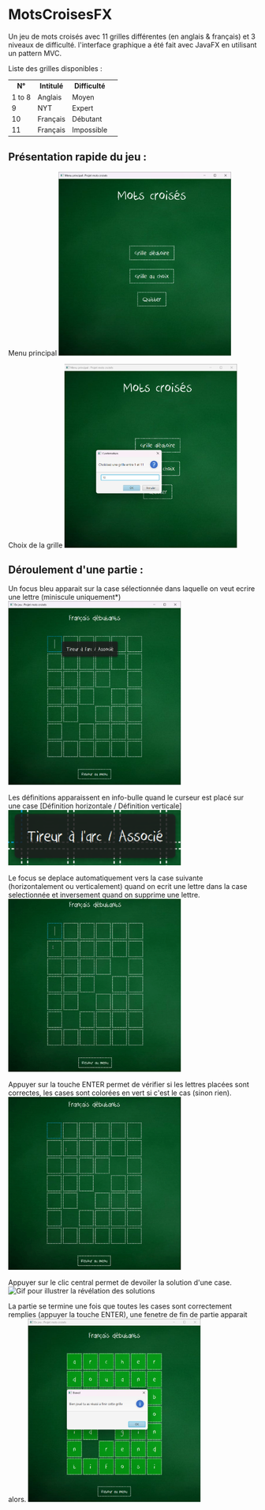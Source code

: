 # MotsCroisesFX
Un jeu de mots croisés avec 11 grilles différentes (en anglais & français) et 3 niveaux de difficulté. 
l'interface graphique a été fait avec JavaFX en utilisant un pattern MVC.

Liste des grilles disponibles :
<table>
  <tr>
    <th>N°</th>
    <th>Intitulé</th>
    <th>Difficulté</th>
  </tr>
  <tr>
    <td>1 to 8</td>
    <td>Anglais</td>
    <td>Moyen<td>
  </tr>
  <tr>
    <td>9</td>
    <td>NYT</td>
    <td>Expert<td>
  </tr>
  <tr>
    <td>10</td>
    <td>Français</td>
    <td>Débutant<td>
  </tr>
  <tr>
    <td>11</td>
    <td>Français</td>
    <td>Impossible<td>
  </tr>
</table>

<h2> Présentation rapide du jeu : </h2>
<p> 
  Menu principal
  <img src="screenshots/main_menu.png" alt="Capture d'écran du menu principal" width="350">
</p>  
<p> 
  Choix de la grille
  <img src="screenshots/grid_choice.png" alt="Capture d'écran choix de la grille de jeu" width="350">
</p> 

<h2> Déroulement d'une partie : </h2> 
<p>
  Un focus bleu apparait sur la case sélectionnée dans laquelle on veut ecrire une lettre (miniscule uniquement*) 
  <img src="screenshots/def.png" alt="Capture d'écran de la grille" width="350">
</p>
<p> 
  Les définitions apparaissent en info-bulle quand le curseur est placé sur une case [Définition horizontale / Définition verticale]
  <img src="screenshots/def_2.png" alt="Définition" width="350"> 
</p>
<p> 
  Le focus se deplace automatiquement vers la case suivante (horizontalement ou verticalement) quand on ecrit une lettre dans la case selectionnée
  et inversement quand on supprime une lettre.
  <img src="screenshots/move.gif" alt="Gif pour illustrer le deplacement du curseur" width="350"> 
</p>
<p> 
  Appuyer sur la touche ENTER permet de vérifier si les lettres placées sont correctes, les cases sont colorées en vert si c'est le cas (sinon rien).
  <img src="screenshots/enter.gif" alt="Gif pour illustrer la coloration des cases correctes" width="350"> 
</p>

<p> 
  Appuyer sur le clic central permet de devoiler la solution d'une case.
  <img src="screenshots/ central clic.gif" alt="Gif pour illustrer la révélation des solutions" width="350"> 
</p>

<p>
  La partie se termine une fois que toutes les cases sont correctement remplies (appuyer la touche ENTER), une fenetre de fin de partie apparait alors.
  <img src="screenshots/won.png" alt="Partie terminée" width="350"> 
</p>








